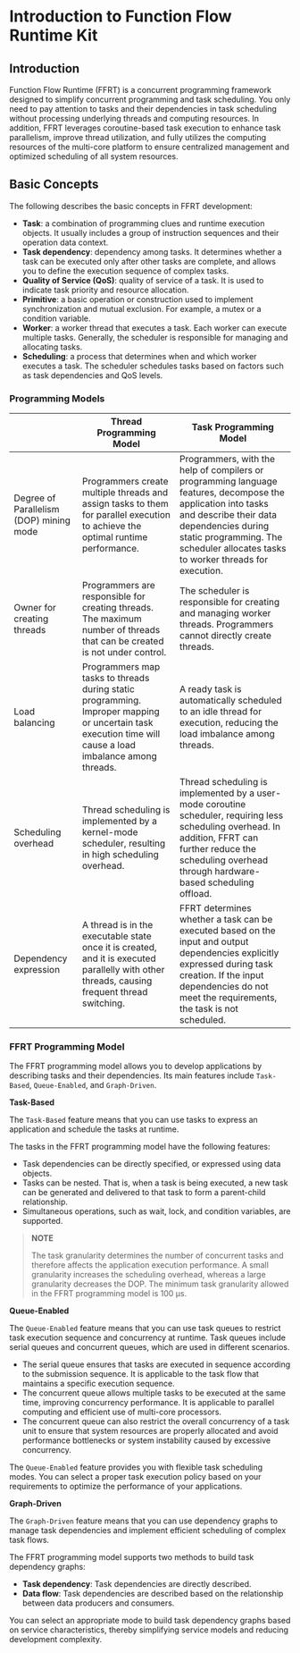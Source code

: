# Introduction to Function Flow Runtime Kit

<!--Kit: Function Flow Runtime Kit-->
<!--Subsystem: Resourceschedule-->
<!--Owner: @chuchihtung; @yanleo-->
<!--Designer: @geoffrey_guo; @huangyouzhong-->
<!--Tester: @lotsof; @sunxuhao-->
<!--Adviser: @foryourself-->

## Introduction

Function Flow Runtime (FFRT) is a concurrent programming framework designed to simplify concurrent programming and task scheduling. You only need to pay attention to tasks and their dependencies in task scheduling without processing underlying threads and computing resources. In addition, FFRT leverages coroutine-based task execution to enhance task parallelism, improve thread utilization, and fully utilizes the computing resources of the multi-core platform to ensure centralized management and optimized scheduling of all system resources.

## Basic Concepts

The following describes the basic concepts in FFRT development:

- **Task**: a combination of programming clues and runtime execution objects. It usually includes a group of instruction sequences and their operation data context.
- **Task dependency**: dependency among tasks. It determines whether a task can be executed only after other tasks are complete, and allows you to define the execution sequence of complex tasks.
- **Quality of Service (QoS)**: quality of service of a task. It is used to indicate task priority and resource allocation.
- **Primitive**: a basic operation or construction used to implement synchronization and mutual exclusion. For example, a mutex or a condition variable.
- **Worker**: a worker thread that executes a task. Each worker can execute multiple tasks. Generally, the scheduler is responsible for managing and allocating tasks.
- **Scheduling**: a process that determines when and which worker executes a task. The scheduler schedules tasks based on factors such as task dependencies and QoS levels.

### Programming Models

|                | Thread Programming Model                                                                      | Task Programming Model                                                                                                                |
| -------------- | ---------------------------------------------------------------------------------- | ---------------------------------------------------------------------------------------------------------------------------- |
| Degree of Parallelism (DOP) mining mode| Programmers create multiple threads and assign tasks to them for parallel execution to achieve the optimal runtime performance.            | Programmers, with the help of compilers or programming language features, decompose the application into tasks and describe their data dependencies during static programming. The scheduler allocates tasks to worker threads for execution.          |
| Owner for creating threads| Programmers are responsible for creating threads. The maximum number of threads that can be created is not under control.  | The scheduler is responsible for creating and managing worker threads. Programmers cannot directly create threads.                                                  |
| Load balancing      | Programmers map tasks to threads during static programming. Improper mapping or uncertain task execution time will cause a load imbalance among threads.| A ready task is automatically scheduled to an idle thread for execution, reducing the load imbalance among threads.                                              |
| Scheduling overhead      | Thread scheduling is implemented by a kernel-mode scheduler, resulting in high scheduling overhead.                                          | Thread scheduling is implemented by a user-mode coroutine scheduler, requiring less scheduling overhead. In addition, FFRT can further reduce the scheduling overhead through hardware-based scheduling offload.|
| Dependency expression      | A thread is in the executable state once it is created, and it is executed parallelly with other threads, causing frequent thread switching.              | FFRT determines whether a task can be executed based on the input and output dependencies explicitly expressed during task creation. If the input dependencies do not meet the requirements, the task is not scheduled.          |

### FFRT Programming Model

The FFRT programming model allows you to develop applications by describing tasks and their dependencies. Its main features include `Task-Based`, `Queue-Enabled`, and `Graph-Driven`.

**Task-Based**

The `Task-Based` feature means that you can use tasks to express an application and schedule the tasks at runtime.

The tasks in the FFRT programming model have the following features:

- Task dependencies can be directly specified, or expressed using data objects.
- Tasks can be nested. That is, when a task is being executed, a new task can be generated and delivered to that task to form a parent-child relationship.
- Simultaneous operations, such as wait, lock, and condition variables, are supported.

> **NOTE**
>
> The task granularity determines the number of concurrent tasks and therefore affects the application execution performance. A small granularity increases the scheduling overhead, whereas a large granularity decreases the DOP. The minimum task granularity allowed in the FFRT programming model is 100 μs.

**Queue-Enabled**

The `Queue-Enabled` feature means that you can use task queues to restrict task execution sequence and concurrency at runtime. Task queues include serial queues and concurrent queues, which are used in different scenarios.

- The serial queue ensures that tasks are executed in sequence according to the submission sequence. It is applicable to the task flow that maintains a specific execution sequence.
- The concurrent queue allows multiple tasks to be executed at the same time, improving concurrency performance. It is applicable to parallel computing and efficient use of multi-core processors.
- The concurrent queue can also restrict the overall concurrency of a task unit to ensure that system resources are properly allocated and avoid performance bottlenecks or system instability caused by excessive concurrency.

The `Queue-Enabled` feature provides you with flexible task scheduling modes. You can select a proper task execution policy based on your requirements to optimize the performance of your applications.

**Graph-Driven**

The `Graph-Driven` feature means that you can use dependency graphs to manage task dependencies and implement efficient scheduling of complex task flows.

The FFRT programming model supports two methods to build task dependency graphs:

- **Task dependency**: Task dependencies are directly described.
- **Data flow**: Task dependencies are described based on the relationship between data producers and consumers.

You can select an appropriate mode to build task dependency graphs based on service characteristics, thereby simplifying service models and reducing development complexity.
